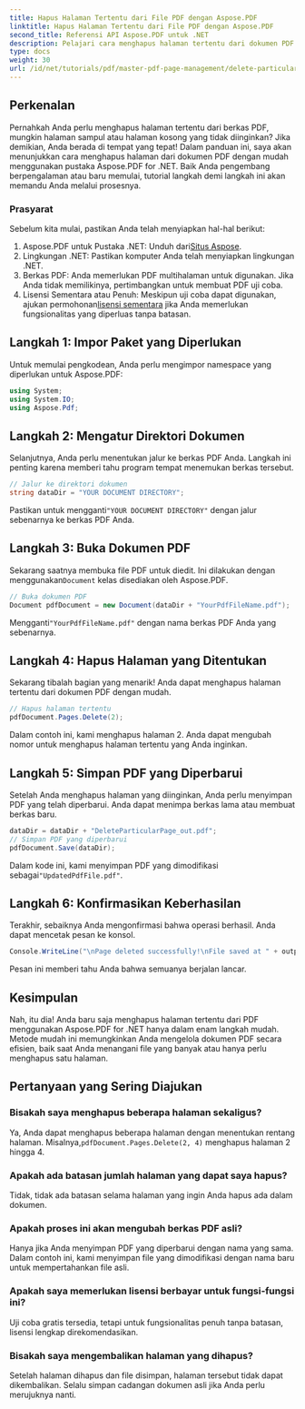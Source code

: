 ```yaml
---
title: Hapus Halaman Tertentu dari File PDF dengan Aspose.PDF
linktitle: Hapus Halaman Tertentu dari File PDF dengan Aspose.PDF
second_title: Referensi API Aspose.PDF untuk .NET
description: Pelajari cara menghapus halaman tertentu dari dokumen PDF dengan mudah menggunakan pustaka Aspose.PDF for .NET yang canggih. Panduan langkah demi langkah ini sangat cocok untuk pengembang dari semua tingkat keahlian yang ingin menyederhanakan pengelolaan PDF.
type: docs
weight: 30
url: /id/net/tutorials/pdf/master-pdf-page-management/delete-particular-page-from-pdf-files/
---
```

## Perkenalan

Pernahkah Anda perlu menghapus halaman tertentu dari berkas PDF, mungkin halaman sampul atau halaman kosong yang tidak diinginkan? Jika demikian, Anda berada di tempat yang tepat! Dalam panduan ini, saya akan menunjukkan cara menghapus halaman dari dokumen PDF dengan mudah menggunakan pustaka Aspose.PDF for .NET. Baik Anda pengembang berpengalaman atau baru memulai, tutorial langkah demi langkah ini akan memandu Anda melalui prosesnya.

### Prasyarat

Sebelum kita mulai, pastikan Anda telah menyiapkan hal-hal berikut:

1.  Aspose.PDF untuk Pustaka .NET: Unduh dari[Situs Aspose](https://releases.aspose.com/pdf/net/).
2. Lingkungan .NET: Pastikan komputer Anda telah menyiapkan lingkungan .NET.
3. Berkas PDF: Anda memerlukan PDF multihalaman untuk digunakan. Jika Anda tidak memilikinya, pertimbangkan untuk membuat PDF uji coba.
4.  Lisensi Sementara atau Penuh: Meskipun uji coba dapat digunakan, ajukan permohonan[lisensi sementara](https://purchase.aspose.com/temporary-license/) jika Anda memerlukan fungsionalitas yang diperluas tanpa batasan.

## Langkah 1: Impor Paket yang Diperlukan

Untuk memulai pengkodean, Anda perlu mengimpor namespace yang diperlukan untuk Aspose.PDF:

```csharp
using System;
using System.IO;
using Aspose.Pdf;
```

## Langkah 2: Mengatur Direktori Dokumen

Selanjutnya, Anda perlu menentukan jalur ke berkas PDF Anda. Langkah ini penting karena memberi tahu program tempat menemukan berkas tersebut.

```csharp
// Jalur ke direktori dokumen
string dataDir = "YOUR DOCUMENT DIRECTORY";
```

 Pastikan untuk mengganti`"YOUR DOCUMENT DIRECTORY"` dengan jalur sebenarnya ke berkas PDF Anda.

## Langkah 3: Buka Dokumen PDF

 Sekarang saatnya membuka file PDF untuk diedit. Ini dilakukan dengan menggunakan`Document` kelas disediakan oleh Aspose.PDF.

```csharp
// Buka dokumen PDF
Document pdfDocument = new Document(dataDir + "YourPdfFileName.pdf");
```

 Mengganti`"YourPdfFileName.pdf"` dengan nama berkas PDF Anda yang sebenarnya.

## Langkah 4: Hapus Halaman yang Ditentukan

Sekarang tibalah bagian yang menarik! Anda dapat menghapus halaman tertentu dari dokumen PDF dengan mudah.

```csharp
// Hapus halaman tertentu
pdfDocument.Pages.Delete(2);
```

Dalam contoh ini, kami menghapus halaman 2. Anda dapat mengubah nomor untuk menghapus halaman tertentu yang Anda inginkan.

## Langkah 5: Simpan PDF yang Diperbarui

Setelah Anda menghapus halaman yang diinginkan, Anda perlu menyimpan PDF yang telah diperbarui. Anda dapat menimpa berkas lama atau membuat berkas baru.

```csharp
dataDir = dataDir + "DeleteParticularPage_out.pdf";
// Simpan PDF yang diperbarui
pdfDocument.Save(dataDir);
```

 Dalam kode ini, kami menyimpan PDF yang dimodifikasi sebagai`"UpdatedPdfFile.pdf"`.

## Langkah 6: Konfirmasikan Keberhasilan

Terakhir, sebaiknya Anda mengonfirmasi bahwa operasi berhasil. Anda dapat mencetak pesan ke konsol.

```csharp
Console.WriteLine("\nPage deleted successfully!\nFile saved at " + outputFilePath);
```

Pesan ini memberi tahu Anda bahwa semuanya berjalan lancar.

## Kesimpulan

Nah, itu dia! Anda baru saja menghapus halaman tertentu dari PDF menggunakan Aspose.PDF for .NET hanya dalam enam langkah mudah. Metode mudah ini memungkinkan Anda mengelola dokumen PDF secara efisien, baik saat Anda menangani file yang banyak atau hanya perlu menghapus satu halaman.

## Pertanyaan yang Sering Diajukan

### Bisakah saya menghapus beberapa halaman sekaligus?  
 Ya, Anda dapat menghapus beberapa halaman dengan menentukan rentang halaman. Misalnya,`pdfDocument.Pages.Delete(2, 4)` menghapus halaman 2 hingga 4.

### Apakah ada batasan jumlah halaman yang dapat saya hapus?  
Tidak, tidak ada batasan selama halaman yang ingin Anda hapus ada dalam dokumen.

### Apakah proses ini akan mengubah berkas PDF asli?  
Hanya jika Anda menyimpan PDF yang diperbarui dengan nama yang sama. Dalam contoh ini, kami menyimpan file yang dimodifikasi dengan nama baru untuk mempertahankan file asli.

### Apakah saya memerlukan lisensi berbayar untuk fungsi-fungsi ini?  
Uji coba gratis tersedia, tetapi untuk fungsionalitas penuh tanpa batasan, lisensi lengkap direkomendasikan.

### Bisakah saya mengembalikan halaman yang dihapus?  
Setelah halaman dihapus dan file disimpan, halaman tersebut tidak dapat dikembalikan. Selalu simpan cadangan dokumen asli jika Anda perlu merujuknya nanti.